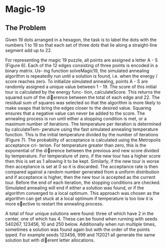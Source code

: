 # Magic-19
## The Problem
Given 19 dots arranged in a hexagon, the task is to label the dots with the numbers 1 to 19 so that each set of three dots that lie along a straight-line segment add up to 22.

For representing the magic 19 puzzle, all points are assigned a letter A - S (Figure
6). Each of the 12 edges consisting of three points is encoded in a binary matrix. Us-
ing function solveMagic19, the simulated annealing algorithm is repeatedly run until
a solution is found, i.e. when the energy / score reaches zero.
To initialize simulated annealing, points A - S are randomly assigned a unique
value between 1 - 19. The score of this initial tour is calculated by the energy func-
tion, calculateScore. This returns the squared sum of the dierence between the total
of each edge and 22. The residual sum of squares was selected so that the algorithm is
more likely to make swaps that bring the edges closer to the desired value. Squaring
ensures that a negative value can never be added to the score.
The annealing process is run until either a stopping condition is met, or a maximum
number of iterations. The temperature per iteration is determined by calculateTem-
perature using the fast simulated annealing temperature function. This is the initial
temperature divided by the number of iterations (Figure 7).
The probability of acceptance is calculated using the Metropolis acceptance cri-
terion. For temperature greater than zero, this is the exponential of the dierence
between the previous and new score divided by temperature. For temperature of zero,
if the new tour has a higher score then this is set as 1 allowing it to be kept. Similarly, if the new tour is worse then acceptance is set at 0 so it is discarded. The acceptance
rate is then compared against a random number generated from a uniform distribution
and if acceptance is higher, then the new tour is accepted as the current tour.
Before the end of each iteration, the stopping conditions are checked. Simulated
annealing will end if either a solution was found, or if the algorithm converged to a
local optimum. This approach was chosen as the algorithm can get stuck at a local
optimum if temperature is too low it is more eective to restart the annealing process.

A total of four unique solutions were found: three of which have 2 in the center, one of
which has 4. These can be found when running with seeds 540267, 123456, 10 and 250 below.
Additionally when run multiple times, sometimes a solution was found again but with the
order of the points 
ipped. For example seeds 123456, 999 and 112021 all generate the same
solution but with dierent letter allocations.
